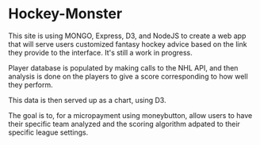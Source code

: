 # Hockey-Monster

This site is using MONGO, Express, D3, and NodeJS to create a web app that will serve users customized fantasy hockey advice based on the link they provide to the interface. It's still a work in progress.

Player database is populated by making calls to the NHL API, and then analysis is done on the players to give a score corresponding to how well they perform. 

This data is then served up as a chart, using D3.

The goal is to, for a micropayment using moneybutton, allow users to have their specific team analyzed and the scoring algorithm adpated to their specific league settings. 

